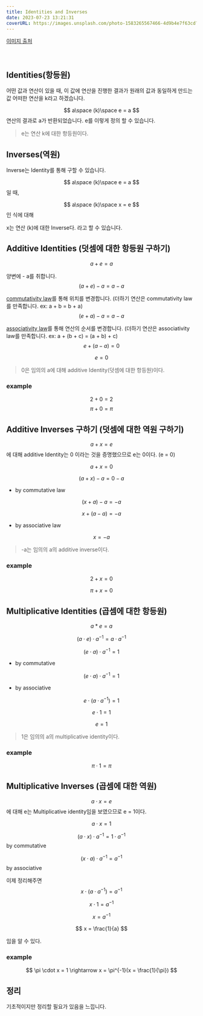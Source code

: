 ```yaml
---
title: Identities and Inverses
date: 2023-07-23 13:21:31
coverURL: https://images.unsplash.com/photo-1583265567466-4d9b4e7f63cd?ixlib=rb-4.0.3&ixid=M3wxMjA3fDB8MHxwaG90by1wYWdlfHx8fGVufDB8fHx8fA%3D%3D&auto=format&fit=crop&w=1770&q=80
---
```

<a href="https://images.unsplash.com/photo-1583265567466-4d9b4e7f63cd?ixlib=rb-4.0.3&ixid=M3wxMjA3fDB8MHxwaG90by1wYWdlfHx8fGVufDB8fHx8fA%3D%3D&auto=format&fit=crop&w=1770&q=80">이미지 출처</a>
<br />
<br />
<br />

## Identities(항등원)

어떤 값과 연산이 있을 때, 이 값에 연산을 진행한 결과가 원래의 값과 동일하게 만드는 값
어떠한 연산을 k라고 하겠습니다.

$$
a\space (k)\space e = a
$$
연산의 결과로 a가 반환되었습니다.
e를 이렇게 정의 할 수 있습니다.
> e는 연산 k에 대한 항등원이다.

## Inverses(역원)

Inverse는 Identity를 통해 구할 수 있습니다.

$$
a\space (k)\space e = a
$$
일 때,

$$
a\space (k)\space x = e
$$
인 식에 대해

x는 연산 (k)에 대한 Inverse다. 라고 할 수 있습니다.

## Additive Identities (덧셈에 대한 항등원 구하기)

$$
a + e = a
$$

양변에 - a를 취합니다.
$$
(a + e) - a = a - a  
$$
 
<a href="https://www.britannica.com/science/commutative-law">commutativity law</a>를 통해 위치를 변경합니다.
(더하기 연산은 commutativity law를 만족합니다. ex: a + b = b + a)
$$
(e + a) - a = a - a
$$

<a href="https://www.britannica.com/science/associative-law">associativity law</a>를 통해 연산의 순서를 변경합니다.
(더하기 연산은 associativity law를 만족합니다. ex: a + (b + c) = (a + b) + c)
$$
e + (a - a) = 0 
$$

$$
e = 0
$$

> 0은 임의의 a에 대해 additive Identity(덧셈에 대한 항등원)이다.

### example

$$
2 + 0 = 2
$$
$$
\pi + 0 = \pi
$$

## Additive Inverses 구하기 (덧셈에 대한 역원 구하기)

$$
a + x = e
$$
에 대해 additive Identity는 0 이라는 것을 증명했으므로 e는 0이다. (e = 0)

$$
a + x = 0
$$

$$
(a + x) - a = 0 - a
$$
- by commutative law 

$$
(x + a) - a = - a
$$

$$
x + (a - a) = - a
$$
- by associative law

$$
x = - a
$$

> -a는 임의의 a의 additive inverse이다. 

### example
$$
2 + x = 0
$$

$$
\pi + x = 0 
$$

## Multiplicative Identities (곱셈에 대한 항등원)

$$
a * e = a
$$

$$
(a \cdot e) \cdot a^{-1} = a \cdot a^{-1}
$$

$$
(e \cdot a) \cdot a^{-1} = 1
$$
- by commutative

$$
(e \cdot a) \cdot a^{-1} = 1
$$
- by associative

$$
e \cdot (a \cdot a^{-1}) = 1
$$

$$
e \cdot 1 = 1
$$

$$
e = 1
$$

> 1은 임의의 a의 multiplicative identity이다.

### example

$$
\pi \cdot 1 = \pi
$$

## Multiplicative Inverses (곱셈에 대한 역원)

$$
a \cdot x = e
$$
에 대해 e는 Multiplicative identity임을 보였으므로 e = 1이다.

$$
a \cdot x = 1
$$

$$
(a \cdot x) \cdot a^{-1} = 1 \cdot a^{-1}
$$
by commutative

$$
(x \cdot a) \cdot a^{-1} = a^{-1}
$$
by associative

이제 정리해주면
$$
x \cdot (a \cdot a^{-1}) = a^{-1}
$$

$$
x \cdot 1 = a^{-1}
$$

$$
x = a^{-1}
$$

$$
x = \frac{1}{a}
$$

임을 알 수 있다.

### example
$$
\pi \cdot x = 1 \rightarrow x = \pi^{-1}(x = \frac{1}{\pi})
$$

## 정리

기초적이지만 정리할 필요가 있음을 느낍니다.
